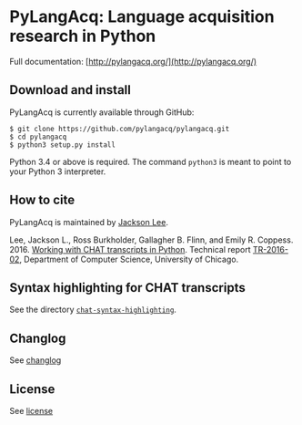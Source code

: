 PyLangAcq: Language acquisition research in Python
==================================================

Full documentation: [http://pylangacq.org/](http://pylangacq.org/)


Download and install
--------------------

PyLangAcq is currently available through GitHub:

    $ git clone https://github.com/pylangacq/pylangacq.git
    $ cd pylangacq
    $ python3 setup.py install

Python 3.4 or above is required. The command `python3` is meant to point to your Python 3 interpreter.


How to cite
-----------

PyLangAcq is maintained by [Jackson Lee](http://jacksonllee.com/).

Lee, Jackson L., Ross Burkholder, Gallagher B. Flinn, and Emily R. Coppess. 2016.
[Working with CHAT transcripts in Python](http://jacksonllee.com/papers/lee-etal-2016-pylangacq.pdf).
Technical report [TR-2016-02](http://www.cs.uchicago.edu/research/publications/techreports/TR-2016-02),
Department of Computer Science, University of Chicago.


Syntax highlighting for CHAT transcripts
----------------------------------------

See the directory [`chat-syntax-highlighting`](chat-syntax-highlighting).


Changlog
--------

See [changlog](changelog.md)


License
-------

See [license](license.txt)
